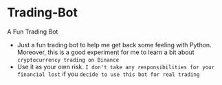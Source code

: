 # Trading-Bot
A Fun Trading Bot
* Just a fun trading bot to help me get back some feeling with Python. Moreover, this is a good experiment for me to learn a bit about `cryptocurrency trading on Binance`
* Use it as your own risk. `I don't take any responsibilities for your financial lost` if you `decide to use this bot for real trading`
